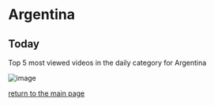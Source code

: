 # Argentina

## Today
Top 5 most viewed videos in the daily category for Argentina


![image](/images/main/daily/ar-dailytop5Last7Days.jpeg)

[return to the main page](/main)